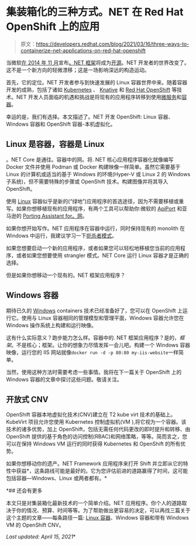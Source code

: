 # 集装箱化的三种方式。NET 在 Red Hat OpenShift 上的应用

> 原文：<https://developers.redhat.com/blog/2021/03/16/three-ways-to-containerize-net-applications-on-red-hat-openshift>

当微软[在 2014 年 11 月](https://devblogs.microsoft.com/dotnet/net-core-is-open-source/)宣布[。NET 框架](/topics/dotnet)将成为[开源](/topics/open-source/)。NET 开发者的世界改变了。这不是一个新方向的轻微漂移；这是一场影响深远的构造运动。

首先，它的定位。NET 开发者参与到快速发展的 Linux 容器世界中来。随着容器开发的成熟，包括了诸如 [Kubernetes](/topics/kubernetes) 、 [Knative](/topics/serverless-architecture) 和 [Red Hat OpenShift](/products/openshift/overview) 等技术。NET 开发人员面临的机遇和挑战是将现有的应用程序转移到使用[微服务](/topics/microservices/)和[容器](/topics/containers)。

幸运的是，我们有选择。本文描述了。NET 开发 OpenShift: Linux 容器、Windows 容器和 OpenShift 容器-本机虚拟化。

## Linux 是容器，容器是 Linux

。NET Core 是通往。容器中的网。将. NET 核心应用程序容器化就像编写 Docker 文件并使用 Podman 或 Docker 构建映像一样简单。虽然它需要基于 Linux 的计算机或适当的基于 Windows 的环境(Hyper-V 或 Linux 2 的 Windows 子系统)，但不需要特殊的步骤或 OpenShift 技术。构建图像并将其导入 OpenShift。

使用 [Linux](https://developers.redhat.com/topics/linux) 容器似乎是新的(“绿地”)应用程序的首选途径，因为不需要移植或重写。如果你想移植现有的应用程序，有两个工具可以帮助你:微软的 [ApiPort](https://github.com/Microsoft/dotnet-apiport) 和亚马逊的 [Porting Assistant for。网](https://aws.amazon.com/porting-assistant-dotnet/)。

如果你想开始写作。NET 应用程序在容器中运行，同时保持现有的 monolith 在 Windows 中运行，我建议学习一下[扼杀者模式](https://github.com/redhat-developer-demos/cloud-native-compass/blob/master/strangler-pattern.md)。

如果您想要启动一个新的应用程序，或者如果您可以轻松地移植您当前的应用程序，或者如果您想要使用 strangler 模式。NET Core 运行 Linux 容器才是正确的选择。

但是如果你想移动一个现有的。NET 框架应用程序？

## Windows 容器

期待已久的 [Windows](https://developers.redhat.com/blog/category/windows/) containers 技术已经准备好了，您可以在 OpenShift 上运行它。使用与 Linux 容器相同的管理模型和管理平面，Windows 容器允许您在 Windows 操作系统上构建和运行映像。

这有什么实际意义？跑步能力怎么样。容器中的. NET 框架应用程序？是的，*框架*。不是核心；框架。让你的想象力尽情发挥一会儿吧。构建一个 Windows 容器映像，运行您的 IIS 网站就像`docker run -d -p 80:80 my-iis-website`一样简单。

当然，使用这种方法时需要考虑一些事情。我将在下一篇关于 OpenShift 上的 Windows 容器的文章中探讨这些问题。敬请关注。

## 开放式 CNV

OpenShift 容器本地虚拟化技术(CNV)建立在 T2 kube virt 技术的基础上。KubeVirt 项目允许您使用 Kubernetes 控制虚拟机(VM ),将它视为一个容器。该技术的诸多优势，加上 OpenShift，包括无需任何代码更改的即时提升和转移、由 OpenShift 提供的基于角色的访问控制(RBAC)和网络策略，等等。简而言之，您可以在保持 Windows VM 运行的同时获得 Kubernetes 和 OpenShift 的所有优势。

如果你想移动你的遗产。NET Framework 应用程序来打开 Shift 并立即从它的特性中获益*，这条路线可能是最好的。它为您评估前进的道路赢得了时间，这可能包括容器—Windows、Linux 或两者都有。*

 *## 还会有更多

本文只是对集装箱化最新技术的一个简单介绍。NET 应用程序。你个人的道路取决于你的情况、预算、时间等等。为了帮助做出更容易的决定，可以再找三篇关于这个主题的文章——每条路径一篇: [Linux 容器](/blog/2021/04/15/containerize-net-for-red-hat-openshift-linux-containers-and-net-core/)、Windows 容器和带有 Windows VM 的 OpenShift CNV。

*Last updated: April 15, 2021**